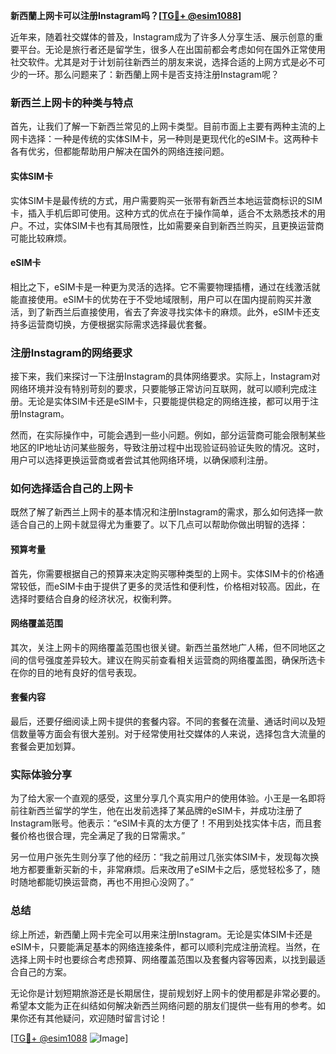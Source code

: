 **新西蘭上网卡可以注册Instagram吗？[[TG💪+ @esim1088](https://t.me/s/esim1088)]**

近年来，随着社交媒体的普及，Instagram成为了许多人分享生活、展示创意的重要平台。无论是旅行者还是留学生，很多人在出国前都会考虑如何在国外正常使用社交软件。尤其是对于计划前往新西兰的朋友来说，选择合适的上网方式是必不可少的一环。那么问题来了：新西蘭上网卡是否支持注册Instagram呢？

### 新西兰上网卡的种类与特点

首先，让我们了解一下新西兰常见的上网卡类型。目前市面上主要有两种主流的上网卡选择：一种是传统的实体SIM卡，另一种则是更现代化的eSIM卡。这两种卡各有优劣，但都能帮助用户解决在国外的网络连接问题。

#### 实体SIM卡

实体SIM卡是最传统的方式，用户需要购买一张带有新西兰本地运营商标识的SIM卡，插入手机后即可使用。这种方式的优点在于操作简单，适合不太熟悉技术的用户。不过，实体SIM卡也有其局限性，比如需要亲自到新西兰购买，且更换运营商可能比较麻烦。

#### eSIM卡

相比之下，eSIM卡是一种更为灵活的选择。它不需要物理插槽，通过在线激活就能直接使用。eSIM卡的优势在于不受地域限制，用户可以在国内提前购买并激活，到了新西兰后直接使用，省去了奔波寻找实体卡的麻烦。此外，eSIM卡还支持多运营商切换，方便根据实际需求选择最优套餐。

### 注册Instagram的网络要求

接下来，我们来探讨一下注册Instagram的具体网络要求。实际上，Instagram对网络环境并没有特别苛刻的要求，只要能够正常访问互联网，就可以顺利完成注册。无论是实体SIM卡还是eSIM卡，只要能提供稳定的网络连接，都可以用于注册Instagram。

然而，在实际操作中，可能会遇到一些小问题。例如，部分运营商可能会限制某些地区的IP地址访问某些服务，导致注册过程中出现验证码验证失败的情况。这时，用户可以选择更换运营商或者尝试其他网络环境，以确保顺利注册。

### 如何选择适合自己的上网卡

既然了解了新西兰上网卡的基本情况和注册Instagram的需求，那么如何选择一款适合自己的上网卡就显得尤为重要了。以下几点可以帮助你做出明智的选择：

#### 预算考量

首先，你需要根据自己的预算来决定购买哪种类型的上网卡。实体SIM卡的价格通常较低，而eSIM卡由于提供了更多的灵活性和便利性，价格相对较高。因此，在选择时要结合自身的经济状况，权衡利弊。

#### 网络覆盖范围

其次，关注上网卡的网络覆盖范围也很关键。新西兰虽然地广人稀，但不同地区之间的信号强度差异较大。建议在购买前查看相关运营商的网络覆盖图，确保所选卡在你的目的地有良好的信号表现。

#### 套餐内容

最后，还要仔细阅读上网卡提供的套餐内容。不同的套餐在流量、通话时间以及短信数量等方面会有很大差别。对于经常使用社交媒体的人来说，选择包含大流量的套餐会更加划算。

### 实际体验分享

为了给大家一个直观的感受，这里分享几个真实用户的使用体验。小王是一名即将前往新西兰留学的学生，他在出发前选择了某品牌的eSIM卡，并成功注册了Instagram账号。他表示：“eSIM卡真的太方便了！不用到处找实体卡店，而且套餐价格也很合理，完全满足了我的日常需求。”

另一位用户张先生则分享了他的经历：“我之前用过几张实体SIM卡，发现每次换地方都要重新买新的卡，非常麻烦。后来改用了eSIM卡之后，感觉轻松多了，随时随地都能切换运营商，再也不用担心没网了。”

### 总结

综上所述，新西蘭上网卡完全可以用来注册Instagram。无论是实体SIM卡还是eSIM卡，只要能满足基本的网络连接条件，都可以顺利完成注册流程。当然，在选择上网卡时也要综合考虑预算、网络覆盖范围以及套餐内容等因素，以找到最适合自己的方案。

无论你是计划短期旅游还是长期居住，提前规划好上网卡的使用都是非常必要的。希望本文能为正在纠结如何解决新西兰网络问题的朋友们提供一些有用的参考。如果你还有其他疑问，欢迎随时留言讨论！

[[TG💪+ @esim1088](https://t.me/s/esim1088) ![Image](https://i.postimg.cc/4NQfJmqS/Snipaste-2025-05-13-00-14-12.png)]
